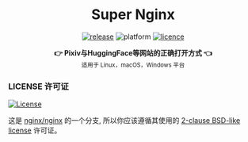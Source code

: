 <h1 align="center">Super Nginx</h1>
<p align="center">
  <a href="https://githubfast.com/hmjz100/Super-Nginx/releases/latest"><img src="https://img.shields.io/badge/Releases_发行版-1.0-brightgreen.svg" alt="release"></a>
  <img src="https://img.shields.io/badge/Platform_支持平台-Windows_%7C_Mac_%7C_Linux-blue.svg" alt="platform">
  <a href="http://www.wtfpl.net/about/"><img src="https://img.shields.io/badge/License_许可证-WTFPL-blueviolet.svg" alt="licence"></a>
</p>

<div align="center">
  <strong>👉 Pixiv与HuggingFace等网站的正确打开方式 👈</strong><br/>
  <sub>适用于 Linux，macOS，Windows 平台</sub>
</div>

### LICENSE 许可证

<!--a href="http://www.wtfpl.net/"><img src="https://ngx.moezx.cc/share/svg/brands/WTFPL_badge.svg" width="80" alt="WTFPL" /></a-->
[![License](https://ngx.moezx.cc/share/svg/brands/WTFPL_badge.svg)](http://www.wtfpl.net/about/)

这是 [nginx/nginx](https://githubfast.com/nginx/nginx) 的一个分支, 所以你应该遵循其使用的 [2-clause BSD-like license](http://nginx.org/LICENSE) 许可证。
